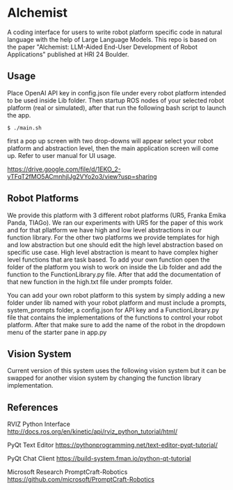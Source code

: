 # Alchemist
A coding interface for users to write robot platform specific code in natural language with the help of Large Language Models.
This repo is based on the paper "Alchemist: LLM-Aided End-User Development of Robot Applications" published at HRI 24 Boulder.

## Usage
Place OpenAI API key in config.json file under every robot platform intended to be used inside Lib folder. Then startup ROS nodes of your selected robot platform (real or simulated), after that run the following bash script to launch the app.

```
$ ./main.sh
```

first a pop up screen with two drop-downs will appear select your robot platform and abstraction level, then the main application screen will come up. Refer to user manual for UI usage.

https://drive.google.com/file/d/1EKO_2-yTFqT2fMO5ACmnhjlJg2VYo2o3/view?usp=sharing

## Robot Platforms
We provide this platform with 3 different robot platforms (UR5, Franka Emika Panda, TIAGo). We ran our experiments with UR5 for the paper of this work and for that pllatform we have high and low level abstractions in our function library. For the other two platforms we provide templates for high and low abstraction but one should edit the high level abstraction based on specific use case. High level abstraction is meant to have complex higher level functions that are task based. To add your own function open the folder of the platform you wish to work on inside the Lib folder and add the function to the FunctionLibrary.py file. After that add the documentation of that new function in the high.txt file under prompts folder.

You can add your own robot platform to this system by simply adding a new folder under lib named with your robot platform and must include a prompts, system_prompts folder, a config.json for API key and a FunctionLibrary.py file that contains the implementations of the functions to control your robot platform. After that make sure to add the name of the robot in the dropdown menu of the starter pane in app.py

## Vision System
Current version of this system uses the following vision system but it can be swapped for another vision system by changing the function library implementation.

## References

RVIZ Python Interface
http://docs.ros.org/en/kinetic/api/rviz_python_tutorial/html/

PyQt Text Editor
https://pythonprogramming.net/text-editor-pyqt-tutorial/

PyQt Chat Client
https://build-system.fman.io/python-qt-tutorial

Microsoft Research PromptCraft-Robotics
https://github.com/microsoft/PromptCraft-Robotics

